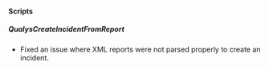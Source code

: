 
#### Scripts
##### **QualysCreateIncidentFromReport**
- Fixed an issue where XML reports were not parsed properly to create an incident.